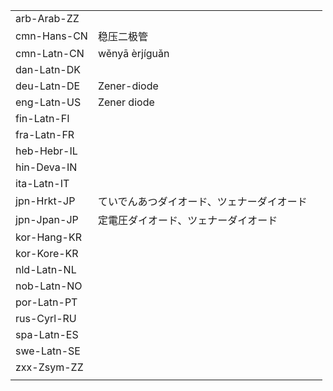 | | | |
|-|-|-|
| arb-Arab-ZZ |  |  |
| cmn-Hans-CN | 稳压二极管 |  |
| cmn-Latn-CN | wěnyā èrjíguǎn |  |
| dan-Latn-DK |  |  |
| deu-Latn-DE | Zener-diode |  |
| eng-Latn-US | Zener diode |  |
| fin-Latn-FI |  |  |
| fra-Latn-FR |  |  |
| heb-Hebr-IL |  |  |
| hin-Deva-IN |  |  |
| ita-Latn-IT |  |  |
| jpn-Hrkt-JP | ていでんあつダイオード、ツェナーダイオード |  |
| jpn-Jpan-JP | 定電圧ダイオード、ツェナーダイオード |  |
| kor-Hang-KR |  |  |
| kor-Kore-KR |  |  |
| nld-Latn-NL |  |  |
| nob-Latn-NO |  |  |
| por-Latn-PT |  |  |
| rus-Cyrl-RU |  |  |
| spa-Latn-ES |  |  |
| swe-Latn-SE |  |  |
| zxx-Zsym-ZZ |  |  |
|  |  |  |
